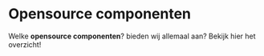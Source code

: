 # Opensource componenten
<div class="vl-typography">
    <p class="vl-introduction"> 
    Welke <strong>opensource componenten</strong>? bieden wij allemaal aan? Bekijk hier het overzicht!
    </p>
</div>